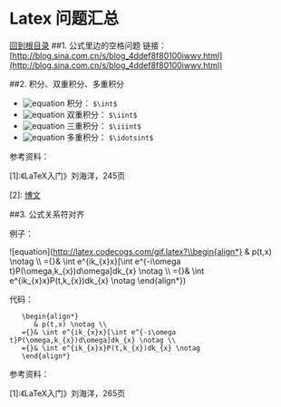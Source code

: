 Latex 问题汇总
=====
[回到根目录](./README.md)
##1. 公式里边的空格问题
链接：[http://blog.sina.com.cn/s/blog_4ddef8f80100iwwv.html](http://blog.sina.com.cn/s/blog_4ddef8f80100iwwv.html)

##2. 积分、双重积分、多重积分
- ![equation](http://latex.codecogs.com/gif.latex?\\int)  积分： `$\int$`
- ![equation](http://latex.codecogs.com/gif.latex?\\iint)  双重积分： `$\iint$`
- ![equation](http://latex.codecogs.com/gif.latex?\\iiint)  三重积分： `$\iiint$`
- ![equation](http://latex.codecogs.com/gif.latex?\\idotsint)  多重积分： `$\idotsint$`

参考资料：

\[1\]:《LaTeX入门》刘海洋，245页

\[2\]:  [博文](http://trumanliu.com/github-markdown-math-formulas/)

##3. 公式关系符对齐

例子：

![equation](http://latex.codecogs.com/gif.latex?\\begin{align*}
   & p(t,x) \\notag \\\\
={}& \\int e^{ik_{x}x}[\\int e^{-i\\omega t}P(\\omega,k_{x})d\\omega]dk_{x} \\notag \\\\
={}& \\int e^{ik_{x}x}P(t,k_{x})dk_{x} \\notag
\\end{align*}) 

代码：
```
   \begin{align*}
      & p(t,x) \notag \\
   ={}& \int e^{ik_{x}x}[\int e^{-i\omega t}P(\omega,k_{x})d\omega]dk_{x} \notag \\
   ={}& \int e^{ik_{x}x}P(t,k_{x})dk_{x} \notag
   \end{align*}
```
参考资料：

\[1\]:《LaTeX入门》刘海洋，265页




